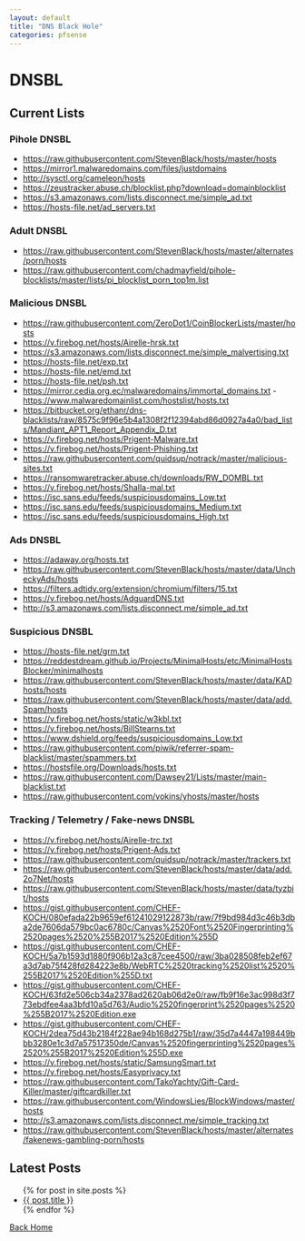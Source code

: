 ```yaml
---
layout: default
title: "DNS Black Hole"
categories: pfsense
---
```


# DNSBL

## Current Lists

### Pihole DNSBL

- https://raw.githubusercontent.com/StevenBlack/hosts/master/hosts
- https://mirror1.malwaredomains.com/files/justdomains
- http://sysctl.org/cameleon/hosts
- https://zeustracker.abuse.ch/blocklist.php?download=domainblocklist
- https://s3.amazonaws.com/lists.disconnect.me/simple_ad.txt
- https://hosts-file.net/ad_servers.txt

### Adult DNSBL

- https://raw.githubusercontent.com/StevenBlack/hosts/master/alternates/porn/hosts
- https://raw.githubusercontent.com/chadmayfield/pihole-blocklists/master/lists/pi_blocklist_porn_top1m.list

### Malicious DNSBL

- https://raw.githubusercontent.com/ZeroDot1/CoinBlockerLists/master/hosts
- https://v.firebog.net/hosts/Airelle-hrsk.txt
- https://s3.amazonaws.com/lists.disconnect.me/simple_malvertising.txt
- https://hosts-file.net/exp.txt
- https://hosts-file.net/emd.txt
- https://hosts-file.net/psh.txt
- https://mirror.cedia.org.ec/malwaredomains/immortal_domains.txt
-https://www.malwaredomainlist.com/hostslist/hosts.txt
- https://bitbucket.org/ethanr/dns-blacklists/raw/8575c9f96e5b4a1308f2f12394abd86d0927a4a0/bad_lists/Mandiant_APT1_Report_Appendix_D.txt
- https://v.firebog.net/hosts/Prigent-Malware.txt
- https://v.firebog.net/hosts/Prigent-Phishing.txt
- https://raw.githubusercontent.com/quidsup/notrack/master/malicious-sites.txt
- https://ransomwaretracker.abuse.ch/downloads/RW_DOMBL.txt
- https://v.firebog.net/hosts/Shalla-mal.txt
- https://isc.sans.edu/feeds/suspiciousdomains_Low.txt
- https://isc.sans.edu/feeds/suspiciousdomains_Medium.txt
- https://isc.sans.edu/feeds/suspiciousdomains_High.txt

### Ads DNSBL

- https://adaway.org/hosts.txt
- https://raw.githubusercontent.com/StevenBlack/hosts/master/data/UncheckyAds/hosts
- https://filters.adtidy.org/extension/chromium/filters/15.txt
- https://v.firebog.net/hosts/AdguardDNS.txt
- http://s3.amazonaws.com/lists.disconnect.me/simple_ad.txt

### Suspicious DNSBL

- https://hosts-file.net/grm.txt
- https://reddestdream.github.io/Projects/MinimalHosts/etc/MinimalHostsBlocker/minimalhosts
- https://raw.githubusercontent.com/StevenBlack/hosts/master/data/KADhosts/hosts
- https://raw.githubusercontent.com/StevenBlack/hosts/master/data/add.Spam/hosts
- https://v.firebog.net/hosts/static/w3kbl.txt
- https://v.firebog.net/hosts/BillStearns.txt
- https://www.dshield.org/feeds/suspiciousdomains_Low.txt
- https://raw.githubusercontent.com/piwik/referrer-spam-blacklist/master/spammers.txt
- https://hostsfile.org/Downloads/hosts.txt
- https://raw.githubusercontent.com/Dawsey21/Lists/master/main-blacklist.txt
- https://raw.githubusercontent.com/vokins/yhosts/master/hosts

### Tracking / Telemetry / Fake-news DNSBL

- https://v.firebog.net/hosts/Airelle-trc.txt
- https://v.firebog.net/hosts/Prigent-Ads.txt
- https://raw.githubusercontent.com/quidsup/notrack/master/trackers.txt
- https://raw.githubusercontent.com/StevenBlack/hosts/master/data/add.2o7Net/hosts
- https://raw.githubusercontent.com/StevenBlack/hosts/master/data/tyzbit/hosts
- https://gist.githubusercontent.com/CHEF-KOCH/080efada22b9659ef61241029122873b/raw/7f9bd984d3c46b3dba2de7606da579bc0ac6780c/Canvas%2520Font%2520Fingerprinting%2520pages%2520%255B2017%2520Edition%255D
- https://gist.githubusercontent.com/CHEF-KOCH/5a7b1593d1880f906b12a3c87cee4500/raw/3ba028508feb2ef67a3d7ab75f428fd284223e8b/WebRTC%2520tracking%2520list%2520%255B2017%2520Edition%255D.txt
- https://gist.githubusercontent.com/CHEF-KOCH/63fd2e506cb34a2378ad2620ab06d2e0/raw/fb9f16e3ac998d3f773ebdfee4aa3bfd10a5d763/Audio%2520fingerprint%2520pages%2520%255B2017%2520Edition.exe
- https://gist.githubusercontent.com/CHEF-KOCH/2dea75d43b2184f228ae94b168d275b1/raw/35d7a4447a198449bbb3280e1c3d7a57517350de/Canvas%2520fingerprinting%2520pages%2520%255B2017%2520Edition%255D.exe
- https://v.firebog.net/hosts/static/SamsungSmart.txt
- https://v.firebog.net/hosts/Easyprivacy.txt
- https://raw.githubusercontent.com/TakoYachty/Gift-Card-Killer/master/giftcardkiller.txt
- https://raw.githubusercontent.com/WindowsLies/BlockWindows/master/hosts
- http://s3.amazonaws.com/lists.disconnect.me/simple_tracking.txt
- https://raw.githubusercontent.com/StevenBlack/hosts/master/alternates/fakenews-gambling-porn/hosts

## Latest Posts

<ul>
  {% for post in site.posts %}
    <li>
      <a href="{{ post.url }}">{{ post.title }}</a>
    </li>
  {% endfor %}
</ul>


[Back Home](https://plaintoast.org)
